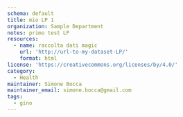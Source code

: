 ```yaml
---
schema: default
title: mio LP 1
organization: Sample Department
notes: primo test LP
resources:
  - name: raccolta dati magic
    url: 'http://url-to-my-dataset-LP/'
    format: html
license: 'https://creativecommons.org/licenses/by/4.0/'
category:
  - Health
maintainer: Simone Bocca
maintainer_email: simone.bocca@gmail.com
tags: 
  - gino
---
```

